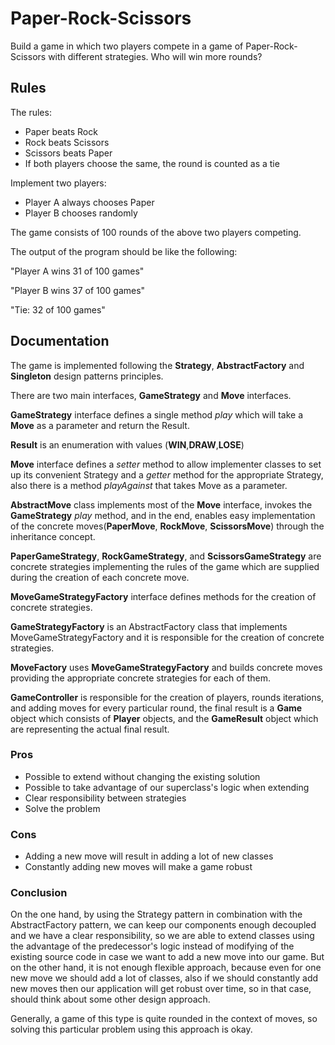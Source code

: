 # Paper-Rock-Scissors

Build a game in which two players compete in a game of Paper-Rock-Scissors with different strategies. 
Who will win more rounds? 

## Rules
The rules:
- Paper beats Rock
- Rock beats Scissors
- Scissors beats Paper
- If both players choose the same, the round is counted as a tie

Implement two players:
- Player A always chooses Paper
- Player B chooses randomly

The game consists of 100 rounds of the above two players competing. 

The output of the program should be like the following:

"Player A wins 31 of 100 games"

"Player B wins 37 of 100 games"

"Tie: 32 of 100 games"

## Documentation

The game is implemented following the **Strategy**, **AbstractFactory** and **Singleton** design patterns principles.

There are two main interfaces, **GameStrategy** and **Move** interfaces.

**GameStrategy** interface defines a single method _play_ which will take a **Move** as a parameter and return the Result. 

**Result** is an enumeration with values (**WIN**,**DRAW**,**LOSE**)

**Move** interface defines a _setter_ method to allow implementer classes to set up its convenient Strategy and a _getter_ method for the appropriate Strategy, also there is a method _playAgainst_ that takes Move as a parameter. 

**AbstractMove** class implements most of the **Move** interface, invokes the **GameStrategy** _play_ method, and in the end, enables easy implementation of the concrete moves(**PaperMove**, **RockMove**, **ScissorsMove**) through the inheritance concept.

**PaperGameStrategy**, **RockGameStrategy**, and **ScissorsGameStrategy** are concrete strategies implementing the rules of the game which are supplied during the creation of each concrete move.

**MoveGameStrategyFactory** interface defines methods for the creation of concrete strategies.

**GameStrategyFactory** is an AbstractFactory class that implements MoveGameStrategyFactory and it is responsible for the creation of concrete strategies.

**MoveFactory** uses **MoveGameStrategyFactory** and builds concrete moves providing the appropriate concrete strategies for each of them.

**GameController** is responsible for the creation of players, rounds iterations, and adding moves for every particular round, the final result is a **Game** object which consists of **Player** objects, and the **GameResult** object which are representing the actual final result.

### Pros
- Possible to extend without changing the existing solution
- Possible to take advantage of our superclass's logic when extending 
- Clear responsibility between strategies
- Solve the problem

### Cons
- Adding a new move will result in adding a lot of new classes
- Constantly adding new moves will make a game robust


### Conclusion
On the one hand, by using the Strategy pattern in combination with the AbstractFactory pattern, we can keep our components enough decoupled and we have a clear responsibility, so we are able to extend classes using the advantage of the predecessor's logic instead of modifying of the existing source code in case we want to add a new move into our game. But on the other hand, it is not enough flexible approach, because even for one new move we should add a lot of classes, also if we should constantly add new moves then our application will get robust over time, so in that case, should think about some other design approach. 

Generally, a game of this type is quite rounded in the context of moves, so solving this particular problem using this approach is okay.





